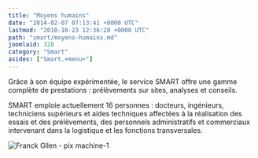 ```yaml
---
title: "Moyens humains"
date: "2014-02-07 07:13:41 +0000 UTC"
lastmod: "2018-10-23 12:36:20 +0000 UTC"
path: "smart/moyens-humains.md"
joomlaid: 328
category: "Smart"
asides: ["Smart.+menu+"]
---
```

Grâce à son équipe expérimentée, le service SMART offre une gamme complète de prestations : prélèvements sur sites, analyses et conseils.

SMART emploie actuellement 16 personnes : docteurs, ingénieurs, techniciens supérieurs et aides techniques affectées à la réalisation des essais et des prélèvements, des personnels administratifs et commerciaux intervenant dans la logistique et les fonctions transversales.

![Franck Gllen - pix machine-1](images/SMART/Franck_Gllen_-_pix_machine-1.JPG "(c) Franck Gllen - pix machine-1")
